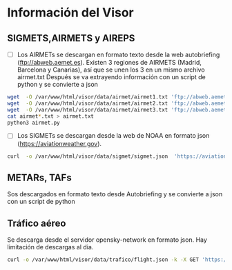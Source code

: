 # Información del Visor
## SIGMETS,AIRMETS y AIREPS

- [ ] Los AIRMETs se descargan en formato texto desde la web autobriefing (ftp://abweb.aemet.es). Existen 3 regiones de AIRMETS (Madrid, Barcelona y Canarias), así que se unen los 3 en un mismo archivo airmet.txt
Después se va extrayendo información con un script de python y se convierte a json
```bash
wget  -O /var/www/html/visor/data/airmet/airmet1.txt 'ftp://abweb.aemet.es/aero/AirmetESP/WASP42LEMM'$(date +'%d')'*.txt'
wget  -O /var/www/html/visor/data/airmet/airmet2.txt 'ftp://abweb.aemet.es/aero/AirmetESP/WASP41LEMM'$(date +'%d')'*.txt'
wget  -O /var/www/html/visor/data/airmet/airmet3.txt 'ftp://abweb.aemet.es/aero/AirmetESP/WACR40LEMM'$(date +'%d')'*.txt' 
cat airmet*.txt > airmet.txt
python3 airmet.py
```


- [ ] Los SIGMETs se descargan desde la web de NOAA en formato json (https://aviationweather.gov).
```bash
curl  -o /var/www/html/visor/data/sigmet/sigmet.json  'https://aviationweather.gov/api/data/isigmet?format=json' \   -H 'accept: */*'
```
## METARs, TAFs
Sos descargados en formato texto desde Autobriefing y se convierte a json con un script de python
## Tráfico aéreo
Se descarga desde el servidor opensky-network en formato json. Hay limitación de descargas al dia.
```bash
curl -o /var/www/html/visor/data/trafico/flight.json -k -X GET 'https://nbermejot:Cca20211@opensky-network.org/api/states/all?lamin=34.5&lomin=-13.0&lamax=44.0&lomax=5'
```

